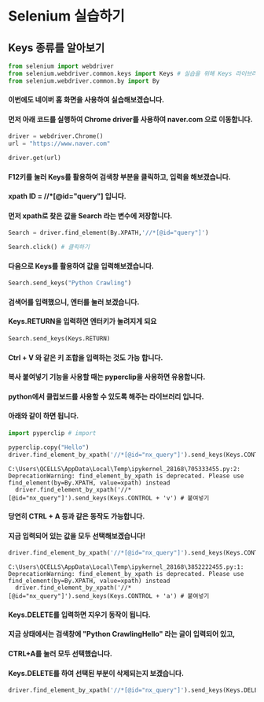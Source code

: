 # Selenium 실습하기
## Keys 종류를 알아보기


```python
from selenium import webdriver
from selenium.webdriver.common.keys import Keys # 실습을 위해 Keys 라이브러리를 import 합니다.
from selenium.webdriver.common.by import By
```

#### 이번에도 네이버 홈 화면을 사용하여 실습해보겠습니다.
#### 먼저 아래 코드를 실행하여 Chrome driver를 사용하여 naver.com 으로 이동합니다.


```python
driver = webdriver.Chrome()
url = "https://www.naver.com"

driver.get(url)
```

#### F12키를 눌러 Keys를 활용하여 검색창 부분을 클릭하고, 입력을 해보겠습니다.
#### xpath ID = //*[@id="query"] 입니다.
#### 먼저 xpath로 찾은 값을 Search 라는 변수에 저장합니다.


```python
Search = driver.find_element(By.XPATH,'//*[@id="query"]')
```


```python
Search.click() # 클릭하기
```

#### 다음으로 Keys를 활용하여 값을 입력해보겠습니다.


```python
Search.send_keys("Python Crawling")
```

#### 검색어를 입력했으니, 엔터를 눌러 보겠습니다.
#### Keys.RETURN을 입력하면 엔터키가 눌려지게 되요


```python
Search.send_keys(Keys.RETURN)
```

#### Ctrl + V 와 같은 키 조합을 입력하는 것도 가능 합니다.
#### 복사 붙여넣기 기능을 사용할 때는 pyperclip을 사용하면 유용합니다.
#### python에서 클립보드를 사용할 수 있도록 해주는 라이브러리 입니다.
#### 아래와 같이 하면 됩니다.


```python
import pyperclip # import 
```


```python
pyperclip.copy("Hello")
driver.find_element_by_xpath('//*[@id="nx_query"]').send_keys(Keys.CONTROL + 'v') # 붙여넣기
```

    C:\Users\QCELLS\AppData\Local\Temp\ipykernel_28168\705333455.py:2: DeprecationWarning: find_element_by_xpath is deprecated. Please use find_element(by=By.XPATH, value=xpath) instead
      driver.find_element_by_xpath('//*[@id="nx_query"]').send_keys(Keys.CONTROL + 'v') # 붙여넣기
    

#### 당연히 CTRL + A 등과 같은 동작도 가능합니다.
#### 지금 입력되어 있는 값을 모두 선택해보겠습니다!


```python
driver.find_element_by_xpath('//*[@id="nx_query"]').send_keys(Keys.CONTROL + 'a') # 붙여넣기
```

    C:\Users\QCELLS\AppData\Local\Temp\ipykernel_28168\3852222455.py:1: DeprecationWarning: find_element_by_xpath is deprecated. Please use find_element(by=By.XPATH, value=xpath) instead
      driver.find_element_by_xpath('//*[@id="nx_query"]').send_keys(Keys.CONTROL + 'a') # 붙여넣기
    

#### Keys.DELETE를 입력하면 지우기 동작이 됩니다.
#### 지금 상태에서는 검색창에 "Python CrawlingHello" 라는 글이 입력되어 있고,
#### CTRL+A를 눌러 모두 선택했습니다.
#### Keys.DELETE를 하여 선택된 부분이 삭제되는지 보겠습니다.


```python
driver.find_element_by_xpath('//*[@id="nx_query"]').send_keys(Keys.DELETE) # 붙여넣기
```
